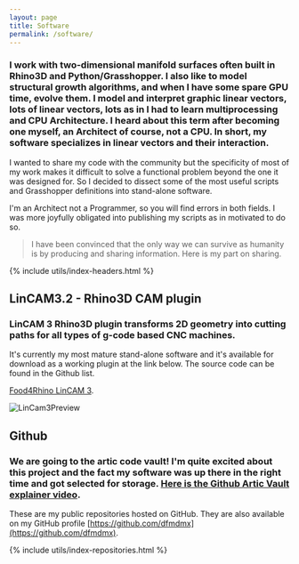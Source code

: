 ```yaml
---
layout: page
title: Software
permalink: /software/
---
```


### I work with two-dimensional manifold surfaces often built in Rhino3D and Python/Grasshopper. I also like to model structural growth algorithms, and when I have some spare GPU time, evolve them. I model and interpret graphic linear vectors, lots of linear vectors, lots as in I had to learn multiprocessing and CPU Architecture. I heard about this term after becoming one myself, an Architect of course, not a CPU. In short, my software specializes in linear vectors and their interaction.

I wanted to share my code with the community but the specificity of most of my work makes it difficult to solve a functional problem beyond the one it was designed for. So I decided to dissect some of the most useful scripts and Grasshopper definitions into stand-alone software.

I'm an Architect not a Programmer, so you will find errors in both fields. I was more joyfully obligated into publishing my scripts as in motivated to do so.

> I have been convinced that the only way we can survive as humanity is by producing and sharing information. Here is my part on sharing.

{% include utils/index-headers.html %}

## LinCAM3.2 - Rhino3D CAM plugin

### LinCAM 3 Rhino3D plugin transforms 2D geometry into cutting paths for all types of g-code based CNC machines.

It's currently my most mature stand-alone software and it's available for download as a working plugin at the link below. The source code can be found in the Github list.

[Food4Rhino LinCAM 3](https://www.food4rhino.com/app/lincam3).

![LinCam3Preview](https://lh3.googleusercontent.com/pw/ACtC-3eSa69P7LwVpLdP4Fdahmv0H68AVoM65JJ5FCbopHSW8CTOBgSr1qeQFbir-OCXlwuO8WLNqV5DZJT-ABw7j_F4or3K3CmPWNH3t8LYJENIvtFh_Qa7tK3Yl8lkyO0HzDTxwHJLAYeL-FoloMvcYObmvw=w1352-h706-no?authuser=1)

## Github

### We are going to the artic code vault! I'm quite excited about this project and the fact my software was up there in the right time and got selected for storage. [Here is the Github Artic Vault explainer video](https://www.youtube.com/watch?v=fzI9FNjXQ0o).

These are my public repositories hosted on GitHub. They are also available on my GitHub profile [https://github.com/dfmdmx](https://github.com/dfmdmx).

{% include utils/index-repositories.html %}
